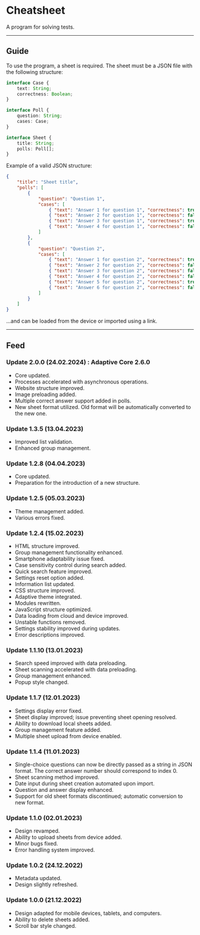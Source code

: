 # Cheatsheet
A program for solving tests.
- - -
## Guide
To use the program, a sheet is required. The sheet must be a JSON file with the following structure:
```ts
interface Case {
	text: String;
	correctness: Boolean;
}

interface Poll {
	question: String;
	cases: Case;
}

interface Sheet {
	title: String;
	polls: Poll[];
}
```
Example of a valid JSON structure:
```json
{
	"title": "Sheet title",
	"polls": [
		{
			"question": "Question 1",
			"cases": [
				{ "text": "Answer 1 for question 1", "correctness": true },
				{ "text": "Answer 2 for question 1", "correctness": false },
				{ "text": "Answer 3 for question 1", "correctness": true },
				{ "text": "Answer 4 for question 1", "correctness": false }
			]
		},
		{
			"question": "Question 2",
			"cases": [
				{ "text": "Answer 1 for question 2", "correctness": true },
				{ "text": "Answer 2 for question 2", "correctness": false },
				{ "text": "Answer 3 for question 2", "correctness": false },
				{ "text": "Answer 4 for question 2", "correctness": false },
				{ "text": "Answer 5 for question 2", "correctness": true },
				{ "text": "Answer 6 for question 2", "correctness": false }
			]
		}
	]
}
```
...and can be loaded from the device or imported using a link.
- - -
## Feed
### Update 2.0.0 (24.02.2024) : Adaptive Core 2.6.0
- Core updated.
- Processes accelerated with asynchronous operations.
- Website structure improved.
- Image preloading added.
- Multiple correct answer support added in polls.
- New sheet format utilized. Old format will be automatically converted to the new one.

### Update 1.3.5 (13.04.2023)
- Improved list validation.
- Enhanced group management.

### Update 1.2.8 (04.04.2023)
- Core updated.
- Preparation for the introduction of a new structure.

### Update 1.2.5 (05.03.2023)
- Theme management added.
- Various errors fixed.

### Update 1.2.4 (15.02.2023)
- HTML structure improved.
- Group management functionality enhanced.
- Smartphone adaptability issue fixed.
- Case sensitivity control during search added.
- Quick search feature improved.
- Settings reset option added.
- Information list updated.
- CSS structure improved.
- Adaptive theme integrated.
- Modules rewritten.
- JavaScript structure optimized.
- Data loading from cloud and device improved.
- Unstable functions removed.
- Settings stability improved during updates.
- Error descriptions improved.

### Update 1.1.10 (13.01.2023)
- Search speed improved with data preloading.
- Sheet scanning accelerated with data preloading.
- Group management enhanced.
- Popup style changed.

### Update 1.1.7 (12.01.2023)
- Settings display error fixed.
- Sheet display improved; issue preventing sheet opening resolved.
- Ability to download local sheets added.
- Group management feature added.
- Multiple sheet upload from device enabled.

### Update 1.1.4 (11.01.2023)
- Single-choice questions can now be directly passed as a string in JSON format. The correct answer number should correspond to index 0.
- Sheet scanning method improved.
- Date input during sheet creation automated upon import.
- Question and answer display enhanced.
- Support for old sheet formats discontinued; automatic conversion to new format.

### Update 1.1.0 (02.01.2023)
- Design revamped.
- Ability to upload sheets from device added.
- Minor bugs fixed.
- Error handling system improved.

### Update 1.0.2 (24.12.2022)
- Metadata updated.
- Design slightly refreshed.

### Update 1.0.0 (21.12.2022)
- Design adapted for mobile devices, tablets, and computers.
- Ability to delete sheets added.
- Scroll bar style changed.

